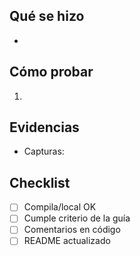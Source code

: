 ## Qué se hizo

-

## Cómo probar

1.

## Evidencias

- Capturas:

## Checklist

- [ ] Compila/local OK
- [ ] Cumple criterio de la guía
- [ ] Comentarios en código
- [ ] README actualizado

